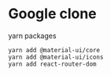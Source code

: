 # Google clone

yarn packages

```
yarn add @material-ui/core
yarn add @material-ui/icons
yarn add react-router-dom
```